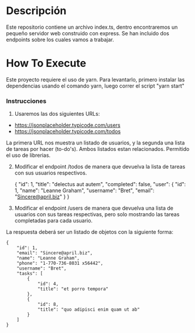 # Descripción #
Este repositorio contiene un archivo index.ts, dentro encontraremos un pequeño servidor web construido con express. Se han incluido dos endpoints sobre los cuales vamos a trabajar.

# How To Execute #

Este proyecto requiere el uso de yarn. Para levantarlo, primero instalar las dependencias usando el comando yarn, luego correr el script "yarn start"

### Instrucciones ###

1. Usaremos las dos siguientes URLs: 
* https://jsonplaceholder.typicode.com/users
* https://jsonplaceholder.typicode.com/todos

La primera URL nos muestra un listado de usuarios, y la segunda una lista de tareas por hacer (to-do's). Ambos listados estan relacionados. Permitido el uso de librerias. 

2. Modificar el endpoint /todos de manera que devuelva la lista de tareas con sus usuarios respectivos.

    {
        "id": 1,
        "title": "delectus aut autem",
        "completed": false,
        "user": {
            "id": 1,
            "name": "Leanne Graham",
            "username": "Bret",
            "email": "Sincere@april.biz"
        }
    }
    
3. Modificar el endpoint /users de manera que devuelva una lista de usuarios con sus tareas respectivas, pero solo mostrando las tareas completadas para cada usuario.

La respuesta deberá ser un listado de objetos con la siguiente forma:

    { 
        "id": 1,
        "email": "Sincere@april.biz",
        "name": "Leanne Graham",
        "phone": "1-770-736-8031 x56442",
        "username": "Bret", 
        "tasks": [
            {
                "id": 4,
                "title": "et porro tempora"
            },
            {
                "id": 8,
                "title": "quo adipisci enim quam ut ab"
            }
        ]
    }